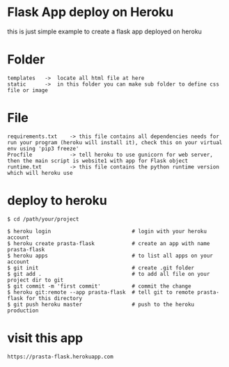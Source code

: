 # Flask App deploy on Heroku
 
 this is just simple example to create a flask app deployed on heroku

# Folder
    templates   ->  locate all html file at here
    static      ->  in this folder you can make sub folder to define css file or image

# File
    requirements.txt    -> this file contains all dependencies needs for run your program (heroku will install it), check this on your virtual env using 'pip3 freeze'
    Procfile            -> tell heroku to use gunicorn for web server, then the main script is website1 with app for Flask object
    runtime.txt         -> this file contains the python runtime version which will heroku use

# deploy to heroku

    $ cd /path/your/project
    
    $ heroku login                          # login with your heroku account
    $ heroku create prasta-flask            # create an app with name prasta-flask
    $ heroku apps                           # to list all apps on your account
    $ git init                              # create .git folder
    $ git add .                             # to add all file on your project dir to git
    $ git commit -m 'first commit'          # commit the change
    $ heroku git:remote --app prasta-flask  # tell git to remote prasta-flask for this directory
    $ git push heroku master                # push to the heroku production 

# visit this app

    https://prasta-flask.herokuapp.com

